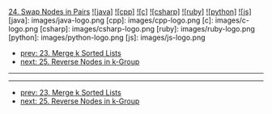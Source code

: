 [24. Swap Nodes in Pairs](https://leetcode.com/problems/swap-nodes-in-pairs/)
[![java]](https://github.com/leetcode-study-group/leetcode-java-solutions/blob/master/024-swap-nodes-in-pairs.md)
[![cpp]](https://github.com/leetcode-study-group/leetcode-cpp-solutions/blob/master/024-swap-nodes-in-pairs.md)
[![c]](https://github.com/leetcode-study-group/leetcode-c-solutions/blob/master/024-swap-nodes-in-pairs.md)
[![csharp]](https://github.com/leetcode-study-group/leetcode-csharp-solutions/blob/master/024-swap-nodes-in-pairs.md)
[![ruby]](https://github.com/leetcode-study-group/leetcode-ruby-solutions/blob/master/024-swap-nodes-in-pairs.md)
[![python]](https://github.com/leetcode-study-group/leetcode-python-solutions/blob/master/024-swap-nodes-in-pairs.md)
[![js]](https://github.com/leetcode-study-group/leetcode-js-solutions/blob/master/024-swap-nodes-in-pairs.md)
[java]: images/java-logo.png
[cpp]: images/cpp-logo.png
[c]: images/c-logo.png
[csharp]: images/csharp-logo.png
[ruby]: images/ruby-logo.png
[python]: images/python-logo.png
[js]: images/js-logo.png

- [prev: 23. Merge k Sorted Lists](023-merge-k-sorted-lists.md)
- [next: 25. Reverse Nodes in k-Group](025-reverse-nodes-in-k-group.md)

---


---

- [prev: 23. Merge k Sorted Lists](023-merge-k-sorted-lists.md)
- [next: 25. Reverse Nodes in k-Group](025-reverse-nodes-in-k-group.md)
